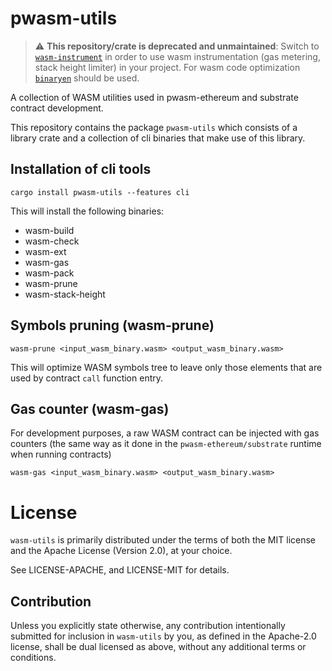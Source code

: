 # pwasm-utils

> :warning: **This repository/crate is deprecated and unmaintained**: Switch to [`wasm-instrument`](https://github.com/paritytech/wasm-instrument) in order to use wasm instrumentation (gas metering, stack height limiter) in your project. For wasm code optimization [`binaryen`](https://github.com/WebAssembly/binaryen) should be used.

A collection of WASM utilities used in pwasm-ethereum and substrate contract development.

This repository contains the package `pwasm-utils` which consists of a library crate
and a collection of cli binaries that make use of this library.

## Installation of cli tools
```
cargo install pwasm-utils --features cli
```

This will install the following binaries:
* wasm-build
* wasm-check
* wasm-ext
* wasm-gas
* wasm-pack
* wasm-prune
* wasm-stack-height

## Symbols pruning (wasm-prune)

```
wasm-prune <input_wasm_binary.wasm> <output_wasm_binary.wasm>
```

This will optimize WASM symbols tree to leave only those elements that are used by contract `call` function entry.

## Gas counter (wasm-gas)

For development purposes, a raw WASM contract can be injected with gas counters (the same way as it done in the `pwasm-ethereum/substrate` runtime when running contracts)

```
wasm-gas <input_wasm_binary.wasm> <output_wasm_binary.wasm>
```

# License

`wasm-utils` is primarily distributed under the terms of both the MIT
license and the Apache License (Version 2.0), at your choice.

See LICENSE-APACHE, and LICENSE-MIT for details.

## Contribution

Unless you explicitly state otherwise, any contribution intentionally submitted
for inclusion in `wasm-utils` by you, as defined in the Apache-2.0 license, shall be
dual licensed as above, without any additional terms or conditions.
